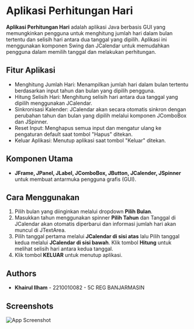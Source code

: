 # Aplikasi Perhitungan Hari

**Aplikasi Perhitungan Hari** adalah aplikasi Java berbasis GUI yang memungkinkan pengguna untuk menghitung jumlah hari dalam bulan tertentu dan selisih hari antara dua tanggal yang dipilih. Aplikasi ini menggunakan komponen Swing dan JCalendar untuk memudahkan pengguna dalam memilih tanggal dan melakukan perhitungan.

## Fitur Aplikasi

- Menghitung Jumlah Hari: Menampilkan jumlah hari dalam bulan tertentu berdasarkan input tahun dan bulan yang dipilih pengguna.
- Hitung Selisih Hari: Menghitung selisih hari antara dua tanggal yang dipilih menggunakan JCalendar.
- Sinkronisasi Kalender: JCalendar akan secara otomatis sinkron dengan perubahan tahun dan bulan yang dipilih melalui komponen JComboBox dan JSpinner.
- Reset Input: Menghapus semua input dan mengatur ulang ke pengaturan default saat tombol "Hapus" ditekan.
- Keluar Aplikasi: Menutup aplikasi saat tombol "Keluar" ditekan.

## Komponen Utama

- **JFrame, JPanel, JLabel, JComboBox, JButton, JCalender, JSpinner** untuk membuat antarmuka pengguna grafis (GUI).

## Cara Menggunakan

1. Pilih bulan yang diinginkan melalui dropdown **Pilih Bulan**.
2. Masukkan tahun menggunakan spinner **Pilih Tahun** dan Tanggal di JCalendar akan otomatis diperbarui dan informasi jumlah hari akan muncul di JTextArea.
3. Pilih tanggal pertama melalui **JCalendar di sisi atas** lalu Pilih tanggal kedua melalui **JCalendar di sisi bawah**. Klik tombol **Hitung** untuk melihat selisih hari antara kedua tanggal.
4. Klik tombol **KELUAR** untuk menutup aplikasi.

## Authors

- **Khairul Ilham** - 2210010082 - 5C REG BANJARMASIN

## Screenshots

![App Screenshot](https://github.com/Koezingone/AplikasiPerhitunganHari/blob/main/img/perhitunganHari.gif)
